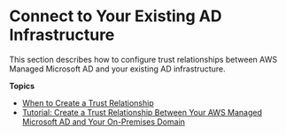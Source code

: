 # Connect to Your Existing AD Infrastructure<a name="ms_ad_connect_existing_infrastructure"></a>

This section describes how to configure trust relationships between AWS Managed Microsoft AD and your existing AD infrastructure\.

**Topics**
+ [When to Create a Trust Relationship](ms_ad_setup_trust.md)
+ [Tutorial: Create a Trust Relationship Between Your AWS Managed Microsoft AD and Your On\-Premises Domain](ms_ad_tutorial_setup_trust.md)